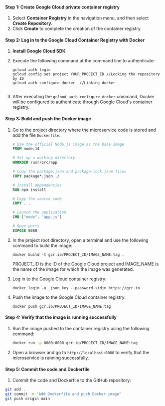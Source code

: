 #### **Step 1: Create Google Cloud private container registry**
1. Select **Container Registry** in the navigation menu, and then select **Create Repository**.
2. Click **Create** to complete the creation of the container registry.

#### **Step 2: Log in to the Google Cloud Container Registry with Docker**

1. **Install Google Cloud SDK** 
   
2. Execute the following command at the command line to authenticate:
   ```
   gcloud auth login
   gcloud config set project YOUR_PROJECT_ID //Locking the repository by ID
   gcloud auth configure-docker  //Linking docker
 
3. After executing the `gcloud auth configure-docker` command, Docker will be configured to authenticate through Google Cloud's container registry.

#### **Step 3: Build and push the Docker image**

1. Go to the project directory where the microservice code is stored and add the file `Dockerfile`.

   ```dockerfile
   # Use the official Node.js image as the base image
   FROM node:14

   # Set up a working directory
   WORKDIR /usr/src/app

   # Copy the package.json and package-lock.json files
   COPY package*.json ./

   # Install dependencies
   RUN npm install

   # Copy the source code
   COPY . .

   # Launch the application
   CMD ["node", "app.js"]

   # Open ports
   EXPOSE 8080
   ```

2. In the project root directory, open a terminal and use the following command to build the image:

   ```
   docker build -t gcr.io/PROJECT_ID/IMAGE_NAME:tag .
   ```

   PROJECT_ID is the ID of the Google Cloud project and IMAGE_NAME is the name of the image for which the image was generated.

3. Log in to the Google Cloud container registry:

   ```
   docker login -u _json_key --password-stdin https://gcr.io
   ```

4. Push the image to the Google Cloud container registry:

   ```
   docker push gcr.io/PROJECT_ID/IMAGE_NAME:tag
   ```

#### **Step 4: Verify that the image is running successfully**


1. Run the image pushed to the container registry using the following command:

   ```bash
   docker run -p 8080:8080 gcr.io/PROJECT_ID/IMAGE_NAME:tag
   ```

2. Open a browser and go to `http://localhost:8080` to verify that the microservice is running successfully.

#### **Step 5: Commit the code and Dockerfile**

1.  Commit the code and Dockerfile to the GitHub repository:

   ```bash
   git add .
   git commit -m "Add Dockerfile and push Docker image"
   git push origin main
   ```

